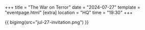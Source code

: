 +++
title = "The War on Terror"
date = "2024-07-27"
template = "eventpage.html"
[extra]
location = "HQ"
time = "19:30"
+++

{{ bigimg(src="jul-27-invitation.png") }}
